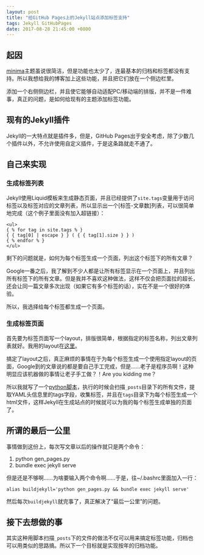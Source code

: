 ```yaml
---
layout: post
title: "给GitHub Pages上的Jekyll站点添加标签支持"
tags: Jekyll GitHubPages
date: 2017-08-28 21:45:00 +0800
---
```

## 起因
[minima](https://github.com/jekyll/minima)主题虽说很简洁，但是功能也太少了，连最基本的归档和标签都没有支持。所以我想给我的博客加上这些功能，并且把它们放在一个侧边栏里。

添加一个右侧侧边栏，并且使它能够自动适配PC/移动端的排版，并不是一件难事，真正的问题，是如何给现有的主题添加标签功能。
## 现有的Jekyll插件
Jekyll的一大特点就是插件多，但是，GitHub Pages出于安全考虑，除了少数几个插件以外，不允许使用自定义插件，于是这条路就走不通了。
## 自己来实现
### 生成标签列表
Jekyll使用Liquid模板来生成静态页面，并且已经提供了`site.tags`变量用于访问标签以及标签对应的文章列表，所以显示出一个[标签-文章数]列表，可以很简单地完成（这个例子里面没有加入超链接）：

    <ul>
    { % for tag in site.tags % }
    { { tag[0] | escape } } ( { { tag[1].size } } )
    { % endfor % }
    </ul>

剩下的问题就是，如何为每个标签生成一个页面，列出这个标签下的所有文章？

Google一番之后，我了解到不少人都是让所有标签显示在一个页面上，并且列出所有标签下的所有文章。但是我并不喜欢这种做法，这样不仅会把页面拉的超长，还会让同一篇文章多次出现（如果它有多个标签的话），实在不是一个很好的体验。

所以，我选择给每个标签都生成一个页面。
### 生成标签页面
首先要为标签页面写一个layout，排版很简单，根据指定的标签名称，列出文章列表就好。我用的layout在[这里](https://github.com/zerozwt/zerozwt.github.io/blob/master/_layouts/tag_page.html)。

搞定了layout之后，真正麻烦的事情在于为每个标签生成一个使用指定layout的页面，Google到的文章说的都是要自己手工完成，但是……老子是程序员啊！这种明显应该机器做的事情让老子手工做？！Are you kidding me？

所以我就写了一个[python脚本](https://github.com/zerozwt/zerozwt.github.io/blob/master/gen_pages.py)，执行的时候会扫描`_posts`目录下的所有文件，提取YAML头信息里的tags字段，收集标签，并且在`tags`目录下为每个标签生成一个html文件，这样Jekyll在生成站点的时候就可以为我的每个标签生成单独的页面了。
## 所谓的最后一公里
事情做到这份上，每次写文章以后的操作就只是两个命令：

1. python gen_pages.py
2. bundle exec jekyll serve

但是还是不够啊……为啥要输入两个命令啊……于是，往~/.bashrc里面加入一行：

    alias buildjekyll='python gen_pages.py && bundle exec jekyll serve'

然后每次`buildjekyll`就完事了，真正解决了“最后一公里”的问题。
## 接下去想做的事
其实这种用脚本扫描`_posts`下的文件的做法不仅可以用来搞定标签功能，归档也可以用类似的思路搞。所以下一个目标就是实现按年的归档功能。